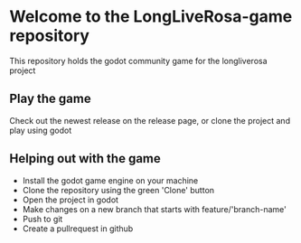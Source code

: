 # Welcome to the LongLiveRosa-game repository

This repository holds the godot community game for the longliverosa project

## Play the game

Check out the newest release on the release page, or clone the project and play using godot

## Helping out with the game

- Install the godot game engine on your machine
- Clone the repository using the green 'Clone' button
- Open the project in godot
- Make changes on a new branch that starts with feature/'branch-name'
- Push to git
- Create a pullrequest in github
